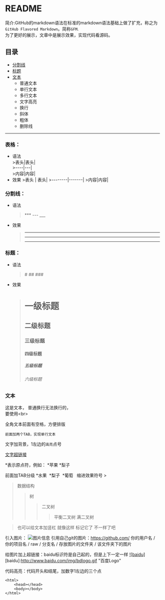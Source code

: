 README
===
简介:GitHub的markdown语法在标准的markdown语法基础上做了扩充，称之为`GitHub Flavored Markdown`。简称`GFM`.<br>
为了更好的展示，文章中是展示效果，实现代码看源码。

## 目录
* [分割线](#分割线)</br>
* [标题](#标题)</br>
* [文本](#文本)</br>
    * 普通文本
    * 单行文本
    * 多行文本
    * 文字高亮
    * 换行
    * 斜体
    * 粗体
    * 删除线

********

### 表格：
* 语法  
      >表头\|表头\|  
      >----\|---\|  
      >内容\|内容\|  
* 效果
      >表头 | 表头|
      >--------|-------|
      >内容|内容|

### 分割线：
* 语法
   >\*\*\*
   >\-\-\-
   >\_\_\_
* 效果
   >***
   >---
   >___
### 标题：
* 语法
   >\#
   >\#\#
   >\#\#\#
* 效果
   ># 一级标题  
   >## 二级标题  
   >### 三级标题  
   >#### 四级标题  
   >##### 五级标题  
   >###### 六级标题  

### 文本
这是文本，
普通换行无法换行的，<br>
要使用\<br>

  全角文本前面有空格，方便排版

    前面加两个TAB，实现单行文本

文字加背景，1左边的`高亮`点号

[文字超链接](www.baidu.com)

\*表示原点符，例如：
*苹果
*梨子

前面加TAB分级
*水果
  *梨子
  *葡萄
  
缩进效果符号 >
>数据结构
>>树
>>>二叉树
>>>>平衡二叉树
>>>>满二叉树

>也可以给文本加竖杠
>就像这样
>标记它了
>不一样了吧

引入图片：
![图片信息](www.baidu.com/img/bdlogo.gif)
引用自己git的图片：https://github.com/ 你的用户名 / 你的项目名 / raw / 分支名 / 存放图片的文件夹 / 该文件夹下的图片

给图片加上超链接：baidu标识符是自己起的，但是上下一定一样
[![baidu]](http://baidu.com)
[baidu]:http://www.baidu.com/img/bdlogo.gif "百度Logo" 

代码高亮：代码开头和结尾，加数字1左边的三个点
```
<html>
    <head></head>
    <body></body>
</html>
```

